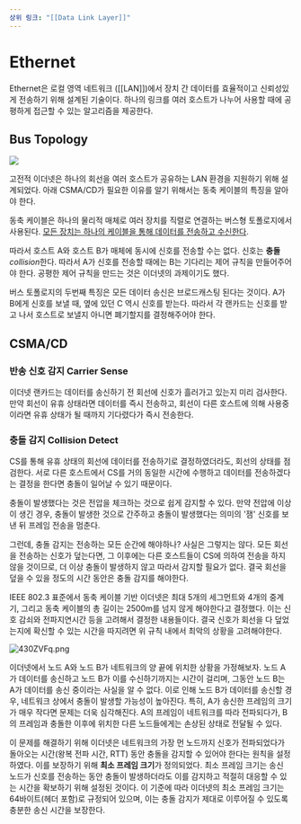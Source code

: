 ```yaml
---
상위 링크: "[[Data Link Layer]]"
---
```

# Ethernet
Ethernet은 로컬 영역 네트워크 ([[LAN]])에서 장치 간 데이터를 효율적이고 신뢰성있게 전송하기 위해 설계된 기술이다. 하나의 링크를 여러 호스트가 나누어 사용할 때에 공평하게 접근할 수 있는 알고리즘을 제공한다.
## Bus Topology
![](https://i.imgur.com/QR265ri.png)

고전적 이더넷은 하나의 회선을 여러 호스트가 공유하는 LAN 환경을 지원하기 위해 설계되었다. 아래 CSMA/CD가 필요한 이유를 알기 위해서는 동축 케이블의 특징을 알아야 한다.

동축 케이블은 하나의 물리적 매체로 여러 장치를 직렬로 연결하는 버스형 토폴로지에서 사용된다. [모든 장치는 하나의 케이블을 통해 데이터를 전송하고 수신한다](Multiple%20Access).

따라서 호스트 A와 호스트 B가 매체에 동시에 신호를 전송할 수는 없다. 신호는 **충돌***collision*한다. 따라서 A가 신호를 전송할 때에는 B는 기다리는 제어 규칙을 만들어주어야 한다. 공평한 제어 규칙을 만드는 것은 이더넷의 과제이기도 했다.

버스 토폴로지의 두번째 특징은 모든 데이터 송신은 브로드캐스팅 된다는 것이다. A가 B에게 신호를 보낼 때, 옆에 있던 C 역시 신호를 받는다. 따라서 각 랜카드는 신호를 받고 나서 호스트로 보낼지 아니면 폐기할지를 결정해주어야 한다.

## CSMA/CD
### 반송 신호 감지 Carrier Sense
이더넷 랜카드는 데이터를 송신하기 전 회선에 신호가 흘러가고 있는지 미리 검사한다. 만약 회선이 유휴 상태라면 데이터를 즉시 전송하고, 회선이 다른 호스트에 의해 사용중이라면 유휴 상태가 될 때까지 기다렸다가 즉시 전송한다.

### 충돌 감지 Collision Detect
CS를 통해 유휴 상태의 회선에 데이터를 전송하기로 결정하였더라도, 회선의 상태를 점검한다. 서로 다른 호스트에서 CS를 거의 동일한 시간에 수행하고 데이터를 전송하겠다는 결정을 한다면 충돌이 일어날 수 있기 때문이다.

충돌이 발생했다는 것은 전압을 체크하는 것으로 쉽게 감지할 수 있다. 만약 전압에 이상이 생긴 경우, 충돌이 발생한 것으로 간주하고 충돌이 발생했다는 의미의 '잼' 신호를 보낸 뒤 프레임 전송을 멈춘다.

그런데, 충돌 감지는 전송하는 모든 순간에 해야하나? 사실은 그렇지는 않다. 모든 회선을 전송하는 신호가 덮는다면,  그 이후에는 다른 호스트들이 CS에 의하여 전송을 하지 않을 것이므로, 더 이상 충돌이 발생하지 않고 따라서 감지할 필요가 없다. 결국 회선을 덮을 수 있을 정도의 시간 동안은 충돌 감지를 해야한다.

IEEE 802.3 표준에서 동축 케이블 기반 이더넷은 최대 5개의 세그먼트와 4개의 중계기, 그리고 동축 케이블의 총 길이는 2500m를 넘지 않게 해야한다고 결정했다. 이는 신호 감쇠와 전파지연시간 등을 고려해서 결정한 내용들이다. 결국 신호가 회선을 다 덮었는지에 확신할 수 있는 시간을 따지려면 위 규칙 내에서 최악의 상황을 고려해야한다.

![430ZVFq.png](https://i.imgur.com/430ZVFq.png)

이더넷에서 노드 A와 노드 B가 네트워크의 양 끝에 위치한 상황을 가정해보자. 노드 A가 데이터를 송신하고 노드 B가 이를 수신하기까지는 시간이 걸리며, 그동안 노드 B는 A가 데이터를 송신 중이라는 사실을 알 수 없다. 이로 인해 노드 B가 데이터를 송신할 경우, 네트워크 상에서 충돌이 발생할 가능성이 높아진다. 특히, A가 송신한 프레임의 크기가 매우 작다면 문제는 더욱 심각해진다. A의 프레임이 네트워크를 따라 전파되다가, B의 프레임과 충돌한 이후에 위치한 다른 노드들에게는 손상된 상태로 전달될 수 있다.

이 문제를 해결하기 위해 이더넷은 네트워크의 가장 먼 노드까지 신호가 전파되었다가 돌아오는 시간(왕복 전파 시간, RTT) 동안 충돌을 감지할 수 있어야 한다는 원칙을 설정하였다. 이를 보장하기 위해 **최소 프레임 크기**가 정의되었다. 최소 프레임 크기는 송신 노드가 신호를 전송하는 동안 충돌이 발생하더라도 이를 감지하고 적절히 대응할 수 있는 시간을 확보하기 위해 설정된 것이다. 이 기준에 따라 이더넷의 최소 프레임 크기는 64바이트(헤더 포함)로 규정되어 있으며, 이는 충돌 감지가 제대로 이루어질 수 있도록 충분한 송신 시간을 보장한다.
